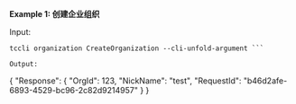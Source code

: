 **Example 1: 创建企业组织**



Input: 

```
tccli organization CreateOrganization --cli-unfold-argument ```

Output: 
```
{
    "Response": {
        "OrgId": 123,
        "NickName": "test",
        "RequestId": "b46d2afe-6893-4529-bc96-2c82d9214957"
    }
}
```

